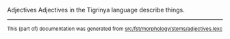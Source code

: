 Adjectives
Adjectives in the Tigrinya language describe things.

* * *

<small>This (part of) documentation was generated from [src/fst/morphology/stems/adjectives.lexc](https://github.com/giellalt/lang-tir/blob/main/src/fst/morphology/stems/adjectives.lexc)</small>
